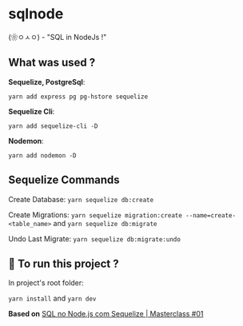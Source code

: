 # sqlnode

(❀ㅇㅅㅇ) - "SQL in NodeJs !"

## What was used ?

**Sequelize, PostgreSql**:

`yarn add express pg pg-hstore sequelize`

**Sequelize Cli**:

`yarn add sequelize-cli -D`

**Nodemon**:

`yarn add nodemon -D`

## Sequelize Commands

Create Database: `yarn sequelize db:create`

Create Migrations: `yarn sequelize migration:create --name=create-<table_name>` and `yarn sequelize db:migrate`

Undo Last Migrate: `yarn sequelize db:migrate:undo`

## :runner: To run this project ?

In project's root folder:

`yarn install` and `yarn dev`

**Based on** [SQL no Node.js com Sequelize | Masterclass #01](https://www.youtube.com/watch?v=Fbu7z5dXcRs)
